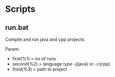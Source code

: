 # Scripts

## run.bat  
Compile and run java and cpp projects.

Param:
* first(%1)  = no of runs
* second(%2) = language type -j(java) or -c(cpp)
* third(%3)  = path to project

